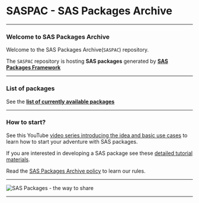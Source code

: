 # SASPAC - SAS Packages Archive

---

### Welcome to SAS Packages Archive

Welcome to the SAS Packages Archive(`SASPAC`) repository.

The `SASPAC` repository is hosting **SAS packages** generated by [**SAS Packages Framework**](https://github.com/yabwon/SAS_PACKAGES "SAS Packages Framework")

---

### List of packages

See the [**list of currently available packages**](https://github.com/orgs/SASPAC/repositories) 

---

### How to start?

See this YouTube [video series introducing the idea and basic use cases](https://www.youtube.com/watch?v=W2Plo3i_uFQ&list=PLeMzGEImIT5eV13IGXQIgWmTFCJt_cLZG&pp=gAQB "YouTube") to learn how to start your adventure with SAS packages.

If you are interested in developing a SAS package see these [detailed tutorial materials](https://github.com/yabwon/HoW-SASPackages "Tutorial").

Read the [SAS Packages Archive policy](https://github.com/SASPAC/.github/blob/main/SASPAC_policy.md "SAS Packages Archive policy") to learn our rules.

---

![SAS Packages - the way to share](https://github.com/SASPAC/.github/assets/9314894/1712d153-19ed-478b-ac18-e296e88c5d9c)

---
